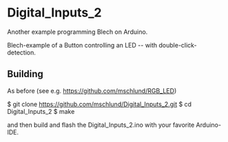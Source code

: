 # Digital_Inputs_2
Another example programming Blech on Arduino.

Blech-example of a Button controlling an LED -- with double-click-detection.

## Building

As before (see e.g. https://github.com/mschlund/RGB_LED)

$ git clone https://github.com/mschlund/Digital_Inputs_2.git
$ cd Digital_Inputs_2
$ make

and then build and flash the Digital_Inputs_2.ino with your favorite Arduino-IDE.
